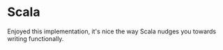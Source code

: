 # Scala

Enjoyed this implementation, it's nice the way Scala nudges you towards writing functionally.
